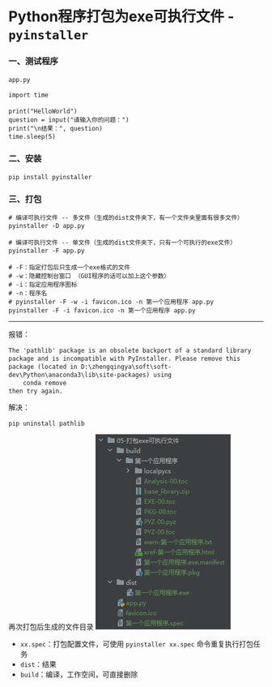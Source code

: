 # Python程序打包为exe可执行文件 - `pyinstaller`

### 一、测试程序

`app.py`

```
import time

print("HelloWorld")
question = input("请输入你的问题：")
print("\n结果：", question)
time.sleep(5)
```

### 二、安装

```shell
pip install pyinstaller
```

### 三、打包

```shell
# 编译可执行文件 -- 多文件（生成的dist文件夹下，有一个文件夹里面有很多文件）
pyinstaller -D app.py

# 编译可执行文件 -- 单文件（生成的dist文件夹下，只有一个可执行的exe文件）
pyinstaller -F app.py

# -F：指定打包后只生成一个exe格式的文件
# -w：隐藏控制台窗口 （GUI程序的话可以加上这个参数）
# -i：指定应用程序图标
# -n：程序名
# pyinstaller -F -w -i favicon.ico -n 第一个应用程序 app.py
pyinstaller -F -i favicon.ico -n 第一个应用程序 app.py
```

---

报错：

```shell
The 'pathlib' package is an obsolete backport of a standard library package and is incompatible with PyInstaller. Please remove this package (located in D:\zhengqingya\soft\soft-dev\Python\anaconda3\lib\site-packages) using
    conda remove
then try again.
```

解决：

```shell
pip uninstall pathlib
```

再次打包后生成的文件目录
![img.png](images/pyinstaller-exe.png)

- `xx.spec`：打包配置文件，可使用 `pyinstaller xx.spec` 命令重复执行打包任务
- `dist`：结果
- `build`：编译，工作空间，可直接删除

